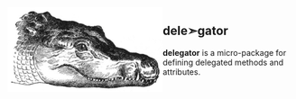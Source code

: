 <img align="left" width="275" src="https://raw.githubusercontent.com/IwoHerka/delegator/master/delegator.png">

## dele➣gator

**delegator** is a micro-package for defining delegated methods and attributes.
